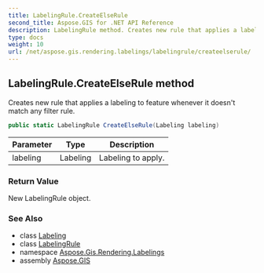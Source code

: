 ```yaml
---
title: LabelingRule.CreateElseRule
second_title: Aspose.GIS for .NET API Reference
description: LabelingRule method. Creates new rule that applies a labeling to feature whenever it doesnt match any filter rule
type: docs
weight: 10
url: /net/aspose.gis.rendering.labelings/labelingrule/createelserule/
---
```

## LabelingRule.CreateElseRule method

Creates new rule that applies a labeling to feature whenever it doesn't match any filter rule.

```csharp
public static LabelingRule CreateElseRule(Labeling labeling)
```

| Parameter | Type | Description |
| --- | --- | --- |
| labeling | Labeling | Labeling to apply. |

### Return Value

New LabelingRule object.

### See Also

* class [Labeling](../../labeling/)
* class [LabelingRule](../)
* namespace [Aspose.Gis.Rendering.Labelings](../../labelingrule/)
* assembly [Aspose.GIS](../../../)


